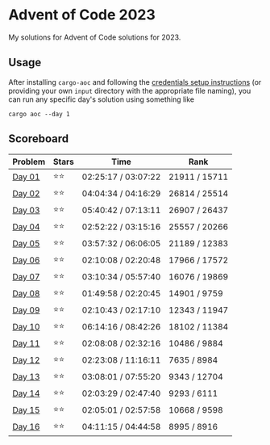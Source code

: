 # Advent of Code 2023

My solutions for Advent of Code solutions for 2023.

## Usage

After installing `cargo-aoc` and following the [credentials setup instructions](https://github.com/gobanos/cargo-aoc#setting-up-the-cli) (or providing your own `input` directory with the appropriate file
naming), you can run any specific day's solution using something like 

    cargo aoc --day 1

## Scoreboard

| Problem | Stars | Time | Rank |
| ------- | ----- | ---- | ---- |
| [Day 01](./src/day01.rs) | ⭐⭐ | 02:25:17 / 03:07:22 | 21911 / 15711 |
| [Day 02](./src/day02.rs) | ⭐⭐ | 04:04:34 / 04:16:29 | 26814 / 25514 |
| [Day 03](./src/day03.rs) | ⭐⭐ | 05:40:42 / 07:13:11 | 26907 / 26437 |
| [Day 04](./src/day04.rs) | ⭐⭐ | 02:52:22 / 03:15:16 | 25557 / 20266 |
| [Day 05](./src/day05.rs) | ⭐⭐ | 03:57:32 / 06:06:05 | 21189 / 12383 |
| [Day 06](./src/day06.rs) | ⭐⭐ | 02:10:08 / 02:20:48 | 17966 / 17572 |
| [Day 07](./src/day07.rs) | ⭐⭐ | 03:10:34 / 05:57:40 | 16076 / 19869 |
| [Day 08](./src/day08.rs) | ⭐⭐ | 01:49:58 / 02:20:45 | 14901 / 9759 |
| [Day 09](./src/day09.rs) | ⭐⭐ | 02:10:43 / 02:17:10 | 12343 / 11947 |
| [Day 10](./src/day10.rs) | ⭐⭐ | 06:14:16 / 08:42:26 | 18102 / 11384 |
| [Day 11](./src/day11.rs) | ⭐⭐ | 02:08:08 / 02:32:16 | 10486 / 9884 |
| [Day 12](./src/day12.rs) | ⭐⭐ | 02:23:08 / 11:16:11 | 7635 / 8984 |
| [Day 13](./src/day13.rs) | ⭐⭐ | 03:08:01 / 07:55:20 | 9343 / 12704 |
| [Day 14](./src/day14.rs) | ⭐⭐ | 02:03:29 / 02:47:40 | 9293 / 6111 |
| [Day 15](./src/day15.rs) | ⭐⭐ | 02:05:01 / 02:57:58 | 10668 / 9598 |
| [Day 16](./src/day16.rs) | ⭐⭐ | 04:11:15 / 04:44:58 | 8995 / 8916 |
